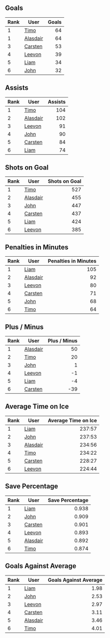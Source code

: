 ## Goals
| Rank | User | Goals |
| :--- | ---- | ---------: |
| 1 | [Timo](https://github.com/llevasseur/fantasy-hockey-league/blob/main/ROSTERS.md#Timo) |  64 |
| 1 | [Alasdair](https://github.com/llevasseur/fantasy-hockey-league/blob/main/ROSTERS.md#Alasdair) |  64 |
| 3 | [Carsten](https://github.com/llevasseur/fantasy-hockey-league/blob/main/ROSTERS.md#Carsten) |  53 |
| 4 | [Leevon](https://github.com/llevasseur/fantasy-hockey-league/blob/main/ROSTERS.md#Leevon) |  39 |
| 5 | [Liam](https://github.com/llevasseur/fantasy-hockey-league/blob/main/ROSTERS.md#Liam) |  34 |
| 6 | [John](https://github.com/llevasseur/fantasy-hockey-league/blob/main/ROSTERS.md#John) |  32 |
## Assists
| Rank | User | Assists |
| :--- | ---- | ---------: |
| 1 | [Timo](https://github.com/llevasseur/fantasy-hockey-league/blob/main/ROSTERS.md#Timo) |  104 |
| 2 | [Alasdair](https://github.com/llevasseur/fantasy-hockey-league/blob/main/ROSTERS.md#Alasdair) |  102 |
| 3 | [Leevon](https://github.com/llevasseur/fantasy-hockey-league/blob/main/ROSTERS.md#Leevon) |  91 |
| 4 | [John](https://github.com/llevasseur/fantasy-hockey-league/blob/main/ROSTERS.md#John) |  90 |
| 5 | [Carsten](https://github.com/llevasseur/fantasy-hockey-league/blob/main/ROSTERS.md#Carsten) |  84 |
| 6 | [Liam](https://github.com/llevasseur/fantasy-hockey-league/blob/main/ROSTERS.md#Liam) |  74 |
## Shots on Goal
| Rank | User | Shots on Goal |
| :--- | ---- | ---------: |
| 1 | [Timo](https://github.com/llevasseur/fantasy-hockey-league/blob/main/ROSTERS.md#Timo) |  527 |
| 2 | [Alasdair](https://github.com/llevasseur/fantasy-hockey-league/blob/main/ROSTERS.md#Alasdair) |  455 |
| 3 | [John](https://github.com/llevasseur/fantasy-hockey-league/blob/main/ROSTERS.md#John) |  447 |
| 4 | [Carsten](https://github.com/llevasseur/fantasy-hockey-league/blob/main/ROSTERS.md#Carsten) |  437 |
| 5 | [Liam](https://github.com/llevasseur/fantasy-hockey-league/blob/main/ROSTERS.md#Liam) |  424 |
| 6 | [Leevon](https://github.com/llevasseur/fantasy-hockey-league/blob/main/ROSTERS.md#Leevon) |  385 |
## Penalties in Minutes
| Rank | User | Penalties in Minutes |
| :--- | ---- | ---------: |
| 1 | [Liam](https://github.com/llevasseur/fantasy-hockey-league/blob/main/ROSTERS.md#Liam) |  105 |
| 2 | [Alasdair](https://github.com/llevasseur/fantasy-hockey-league/blob/main/ROSTERS.md#Alasdair) |  92 |
| 3 | [Leevon](https://github.com/llevasseur/fantasy-hockey-league/blob/main/ROSTERS.md#Leevon) |  80 |
| 4 | [Carsten](https://github.com/llevasseur/fantasy-hockey-league/blob/main/ROSTERS.md#Carsten) |  71 |
| 5 | [John](https://github.com/llevasseur/fantasy-hockey-league/blob/main/ROSTERS.md#John) |  68 |
| 6 | [Timo](https://github.com/llevasseur/fantasy-hockey-league/blob/main/ROSTERS.md#Timo) |  64 |
## Plus / Minus
| Rank | User | Plus / Minus |
| :--- | ---- | ---------: |
| 1 | [Alasdair](https://github.com/llevasseur/fantasy-hockey-league/blob/main/ROSTERS.md#Alasdair) |  50 |
| 2 | [Timo](https://github.com/llevasseur/fantasy-hockey-league/blob/main/ROSTERS.md#Timo) |  20 |
| 3 | [John](https://github.com/llevasseur/fantasy-hockey-league/blob/main/ROSTERS.md#John) |  1 |
| 4 | [Leevon](https://github.com/llevasseur/fantasy-hockey-league/blob/main/ROSTERS.md#Leevon) |  -1 |
| 5 | [Liam](https://github.com/llevasseur/fantasy-hockey-league/blob/main/ROSTERS.md#Liam) |  -4 |
| 6 | [Carsten](https://github.com/llevasseur/fantasy-hockey-league/blob/main/ROSTERS.md#Carsten) |  -39 |
## Average Time on Ice
| Rank | User | Average Time on Ice |
| :--- | ---- | ---------: |
| 1 | [Liam](https://github.com/llevasseur/fantasy-hockey-league/blob/main/ROSTERS.md#Liam) |  237:57 |
| 2 | [John](https://github.com/llevasseur/fantasy-hockey-league/blob/main/ROSTERS.md#John) |  237:53 |
| 3 | [Alasdair](https://github.com/llevasseur/fantasy-hockey-league/blob/main/ROSTERS.md#Alasdair) |  234:56 |
| 4 | [Timo](https://github.com/llevasseur/fantasy-hockey-league/blob/main/ROSTERS.md#Timo) |  234:22 |
| 5 | [Carsten](https://github.com/llevasseur/fantasy-hockey-league/blob/main/ROSTERS.md#Carsten) |  228:27 |
| 6 | [Leevon](https://github.com/llevasseur/fantasy-hockey-league/blob/main/ROSTERS.md#Leevon) |  224:44 |
## Save Percentage
| Rank | User | Save Percentage |
| :--- | ---- | ---------: |
| 1 | [Liam](https://github.com/llevasseur/fantasy-hockey-league/blob/main/ROSTERS.md#Liam) |  0.938 |
| 2 | [John](https://github.com/llevasseur/fantasy-hockey-league/blob/main/ROSTERS.md#John) |  0.909 |
| 3 | [Carsten](https://github.com/llevasseur/fantasy-hockey-league/blob/main/ROSTERS.md#Carsten) |  0.901 |
| 4 | [Leevon](https://github.com/llevasseur/fantasy-hockey-league/blob/main/ROSTERS.md#Leevon) |  0.893 |
| 5 | [Alasdair](https://github.com/llevasseur/fantasy-hockey-league/blob/main/ROSTERS.md#Alasdair) |  0.892 |
| 6 | [Timo](https://github.com/llevasseur/fantasy-hockey-league/blob/main/ROSTERS.md#Timo) |  0.874 |
## Goals Against Average
| Rank | User | Goals Against Average |
| :--- | ---- | ---------: |
| 1 | [Liam](https://github.com/llevasseur/fantasy-hockey-league/blob/main/ROSTERS.md#Liam) |  1.98 |
| 2 | [John](https://github.com/llevasseur/fantasy-hockey-league/blob/main/ROSTERS.md#John) |  2.53 |
| 3 | [Leevon](https://github.com/llevasseur/fantasy-hockey-league/blob/main/ROSTERS.md#Leevon) |  2.97 |
| 4 | [Carsten](https://github.com/llevasseur/fantasy-hockey-league/blob/main/ROSTERS.md#Carsten) |  3.11 |
| 5 | [Alasdair](https://github.com/llevasseur/fantasy-hockey-league/blob/main/ROSTERS.md#Alasdair) |  3.46 |
| 6 | [Timo](https://github.com/llevasseur/fantasy-hockey-league/blob/main/ROSTERS.md#Timo) |  4.01 |
